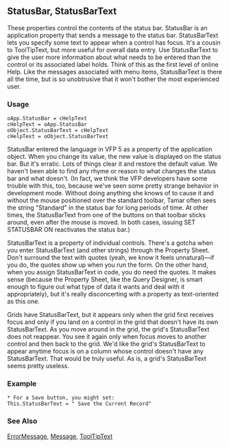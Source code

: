 ## StatusBar, StatusBarText

These properties control the contents of the status bar. StatusBar is an application property that sends a message to the status bar. StatusBarText lets you specify some text to appear when a control has focus. It's a cousin to ToolTipText, but more useful for overall data entry. Use StatusBarText to give the user more information about what needs to be entered than the control or its associated label holds. Think of this as the first level of online Help. Like the messages associated with menu items, StatusBarText is there all the time, but is so unobtrusive that it won't bother the most experienced user.

### Usage

```foxpro
oApp.StatusBar = cHelpText
cHelpText = oApp.StatusBar
oObject.StatusBarText = cHelpText
cHelpText = oObject.StatusBarText
```

StatusBar entered the language in VFP 5 as a property of the application object. When you change its value, the new value is displayed on the status bar. But it's erratic. Lots of things clear it and restore the default value. We haven't been able to find any rhyme or reason to what changes the status bar and what doesn't. (In fact, we think the VFP developers have some trouble with this, too, because we've seen some pretty strange behavior in development mode. Without doing anything she knows of to cause it and without the mouse positioned over the standard toolbar, Tamar often sees the string "Standard" in the status bar for long periods of time. At other times, the StatusBarText from one of the buttons on that toolbar sticks around, even after the mouse is moved. In both cases, issuing SET STATUSBAR ON reactivates the status bar.)

StatusBarText is a property of individual controls. There's a gotcha when you enter StatusBarText (and other strings) through the Property Sheet. Don't surround the text with quotes (yeah, we know it feels unnatural)&mdash;if you do, the quotes show up when you run the form. On the other hand, when you assign StatusBarText in code, you do need the quotes. It makes sense (because the Property Sheet, like the Query Designer, is smart enough to figure out what type of data it wants and deal with it appropriately), but it's really disconcerting with a property as text-oriented as this one.

Grids have StatusBarText, but it appears only when the grid first receives focus and only if you land on a control in the grid that doesn't have its own StatusBarText. As you move around in the grid, the grid's StatusBarText does not reappear. You see it again only when focus moves to another control and then back to the grid. We'd like the grid's StatusBarText to appear anytime focus is on a column whose control doesn't have any StatusBarText. That would be truly useful. As is, a grid's StatusBarText seems pretty useless.

### Example

```foxpro
* For a Save button, you might set:
This.StatusBarText = " Save the Current Record"
```
### See Also

[ErrorMessage](s4g597.md), [Message](s4g597.md), [ToolTipText](s4g626.md)